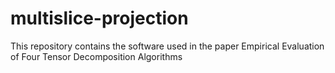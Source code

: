 # multislice-projection
This repository contains the software used in the paper Empirical Evaluation of Four Tensor Decomposition Algorithms
